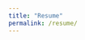 ```yaml
---
title: "Resume"
permalink: /resume/
---
```

<object data="../assets/Daniel_McCrummen_Resume.pdf" width="1500" height="1500" type='application/pdf'></object>

